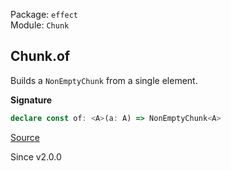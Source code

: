 Package: `effect`<br />
Module: `Chunk`<br />

## Chunk.of

Builds a `NonEmptyChunk` from a single element.

**Signature**

```ts
declare const of: <A>(a: A) => NonEmptyChunk<A>
```

[Source](https://github.com/Effect-TS/effect/tree/main/packages/effect/src/Chunk.ts#L242)

Since v2.0.0